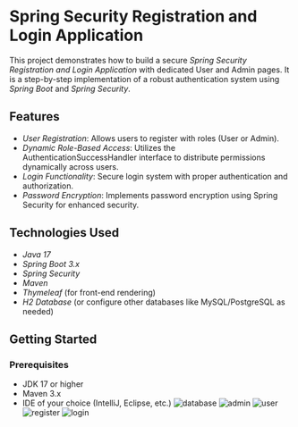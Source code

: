 # Spring Security Registration and Login Application  

This project demonstrates how to build a secure *Spring Security Registration and Login Application* with dedicated User and Admin pages. It is a step-by-step implementation of a robust authentication system using *Spring Boot* and *Spring Security*.  

## Features  
- *User Registration*: Allows users to register with roles (User or Admin).  
- *Dynamic Role-Based Access*: Utilizes the AuthenticationSuccessHandler interface to distribute permissions dynamically across users.  
- *Login Functionality*: Secure login system with proper authentication and authorization.  
- *Password Encryption*: Implements password encryption using Spring Security for enhanced security.  

## Technologies Used  
- *Java 17*  
- *Spring Boot 3.x*  
- *Spring Security*  
- *Maven*  
- *Thymeleaf* (for front-end rendering)  
- *H2 Database* (or configure other databases like MySQL/PostgreSQL as needed)  

## Getting Started  

### Prerequisites  
- JDK 17 or higher  
- Maven 3.x  
- IDE of your choice (IntelliJ, Eclipse, etc.)
  ![database](https://github.com/user-attachments/assets/faacad2c-9876-42ad-90b3-449e71b798c1)
![admin](https://github.com/user-attachments/assets/0160f386-4a5c-4601-87c7-8a3b8e40283c)
![user](https://github.com/user-attachments/assets/1124c6a9-f899-4651-ba7c-941a1626ea51)
![register](https://github.com/user-attachments/assets/43ae61e9-adca-4f4d-9c81-592819a94e62)
![login](https://github.com/user-attachments/assets/323c8ab5-fd18-42b6-84a1-80ee572ce802)

